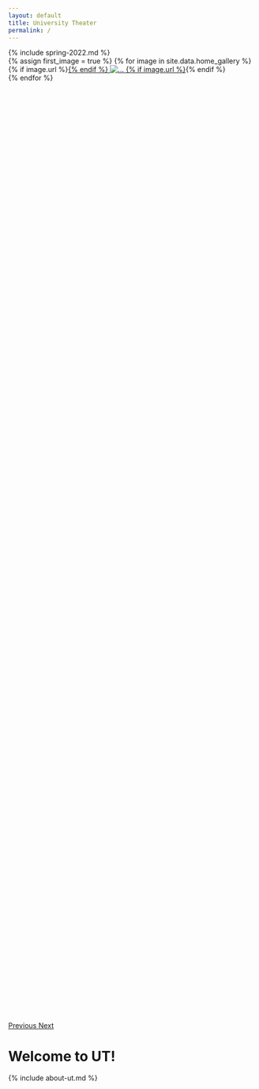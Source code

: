 ```yaml
---
layout: default
title: University Theater
permalink: /
---
```


<div markdown=1 class="alert alert-info">
{% include spring-2022.md %}
</div>

<div id="show-gallery" class="carousel slide" data-ride="carousel" style="height: 50%; padding-bottom: 1em;">
	<div class="carousel-inner" style="min-width: 100%; width: 100%; height: 100%">
	  {% assign first_image = true %}
	  {% for image in site.data.home_gallery %}
	    <div class="carousel-item 
	    {% if first_image %}
	    	active
	    	{% assign first_image = false %}
	    {% endif %} text-center" style="width: 100%">
	      {% if image.url %}<a href="{{image.url}}">{% endif %}
	      <img src="{{image.source}}" class="center-block" style="max-width: 90%; max-height: 30rem;" alt="...">
	      {% if image.url %}</a>{% endif %}
	    </div>
	  {% endfor %}
	</div>
	<a class="carousel-control-prev" href="#show-gallery" role="button" data-slide="prev">
	  <span class="carousel-control-prev-icon" aria-hidden="true"></span>
	  <span class="sr-only">Previous</span>
	</a>
	<a class="carousel-control-next" href="#show-gallery" role="button" data-slide="next">
	  <span class="carousel-control-next-icon" aria-hidden="true"></span>
	  <span class="sr-only">Next</span>
	</a>
</div>

# Welcome to UT!

{% include about-ut.md %}

